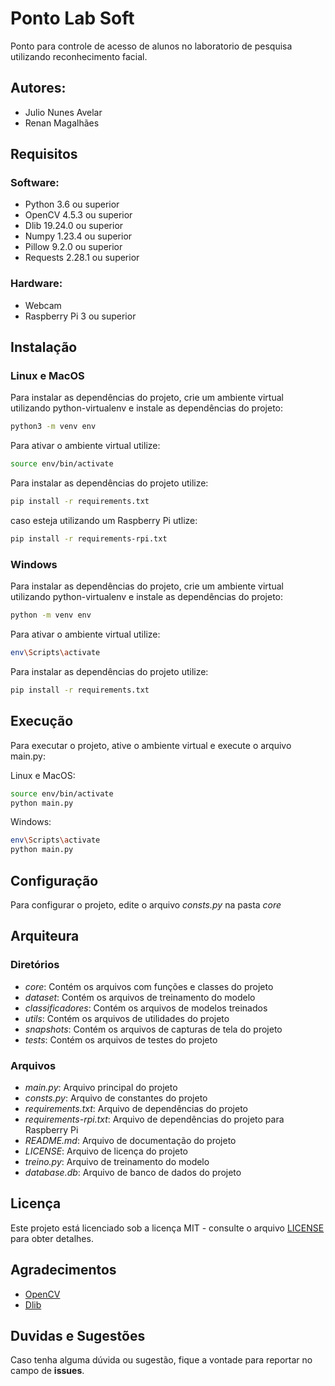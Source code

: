 # Ponto Lab Soft

Ponto para controle de acesso de alunos no laboratorio de pesquisa utilizando reconhecimento facial.

## Autores:

- Julio Nunes Avelar
- Renan Magalhães

## Requisitos

### Software:

- Python 3.6 ou superior
- OpenCV 4.5.3 ou superior
- Dlib 19.24.0 ou superior
- Numpy 1.23.4 ou superior
- Pillow 9.2.0 ou superior
- Requests 2.28.1 ou superior

### Hardware:

- Webcam
- Raspberry Pi 3 ou superior

## Instalação

### Linux e MacOS

Para instalar as dependências do projeto, crie um ambiente virtual utilizando python-virtualenv e instale as dependências do projeto:

```bash
python3 -m venv env
```

Para ativar o ambiente virtual utilize:

```bash
source env/bin/activate
```

Para instalar as dependências do projeto utilize:

```bash
pip install -r requirements.txt
```

caso esteja utilizando um Raspberry Pi utlize:

```bash
pip install -r requirements-rpi.txt
```

### Windows

Para instalar as dependências do projeto, crie um ambiente virtual utilizando python-virtualenv e instale as dependências do projeto:

```bash
python -m venv env
```

Para ativar o ambiente virtual utilize:

```bash
env\Scripts\activate
```

Para instalar as dependências do projeto utilize:

```bash
pip install -r requirements.txt
```

## Execução

Para executar o projeto, ative o ambiente virtual e execute o arquivo main.py:


Linux e MacOS:
```bash
source env/bin/activate
python main.py
```
Windows:
```bash
env\Scripts\activate
python main.py
```

## Configuração

Para configurar o projeto, edite o arquivo *consts.py* na pasta *core*

## Arquiteura

### Diretórios

- *core*: Contém os arquivos com funções e classes do projeto
- *dataset*: Contém os arquivos de treinamento do modelo
- *classificadores*: Contém os arquivos de modelos treinados
- *utils*: Contém os arquivos de utilidades do projeto
- *snapshots*: Contém os arquivos de capturas de tela do projeto
- *tests*: Contém os arquivos de testes do projeto

### Arquivos

- *main.py*: Arquivo principal do projeto
- *consts.py*: Arquivo de constantes do projeto
- *requirements.txt*: Arquivo de dependências do projeto
- *requirements-rpi.txt*: Arquivo de dependências do projeto para Raspberry Pi
- *README.md*: Arquivo de documentação do projeto
- *LICENSE*: Arquivo de licença do projeto
- *treino.py*: Arquivo de treinamento do modelo
- *database.db*: Arquivo de banco de dados do projeto

## Licença

Este projeto está licenciado sob a licença MIT - consulte o arquivo [LICENSE](LICENSE) para obter detalhes.

## Agradecimentos

- [OpenCV](https://opencv.org/)
- [Dlib](http://dlib.net/)

## Duvidas e Sugestões

Caso tenha alguma dúvida ou sugestão, fique a vontade para reportar no campo de **issues**.